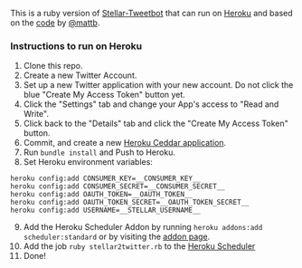 This is a ruby version of [Stellar-Tweetbot](https://github.com/mikeindustries/Stellar-Tweetbot) that can run on [Heroku](http://www.heroku.com/) and based on the [code](https://github.com/mattb/flotsam/tree/master/stellar2twitter) by [@mattb](https://github.com/mattb/). 

### Instructions to run on Heroku

1. Clone this repo.
2. Create a new Twitter Account. 
3. Set up a new Twitter application with your new account. Do not click the blue "Create My Access Token" button yet.
4. Click the "Settings" tab and change your App's access to "Read and Write".
5. Click back to the "Details" tab and click the "Create My Access Token" button.
6. Commit, and create a new [Heroku Ceddar application](https://devcenter.heroku.com/articles/ruby#deploy_to_herokucedar). 
7. Run `bundle install` and Push to Heroku. 
8. Set Heroku environment variables:
```
heroku config:add CONSUMER_KEY=__CONSUMER_KEY__  
heroku config:add CONSUMER_SECRET=__CONSUMER_SECRET__  
heroku config:add OAUTH_TOKEN=__OAUTH_TOKEN__  
heroku config:add OAUTH_TOKEN_SECRET=__OAUTH_TOKEN_SECRET__  
heroku config:add USERNAME=__STELLAR_USERNAME__  
```
9. Add the Heroku Scheduler Addon by running `heroku addons:add scheduler:standard` or by visiting the [addon page](https://addons.heroku.com/scheduler).
10. Add the job `ruby stellar2twitter.rb` to the [Heroku Scheduler](https://heroku-scheduler.herokuapp.com/dashboard)
11. Done!
